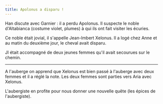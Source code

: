 ```yaml
---
title: Apolonus a disparu !
---
```

Han discute avec Garnier : il a perdu Apolonus. Il suspecte le noble d'Altabianca (costume violet, plumes) à qui ils ont fait visiter les écuries.

Ce noble était jovial, il s'appelle Jean-Imbert Xelonus. Il a logé chez Anne et au matin du deuxième jour, le cheval avait disparu.

JI était accompagné de deux jeunes femmes qu'il avait secourues sur le chemin.

---

A l'auberge on apprend que Xelonus est bien passé à l'auberge avec deux femmes et il a réglé la note. Les deux femmes sont parties vers Aria avec Xelonus.

L'aubergiste en profite pour nous donner une nouvelle quête (les épices de l'aubergiste).